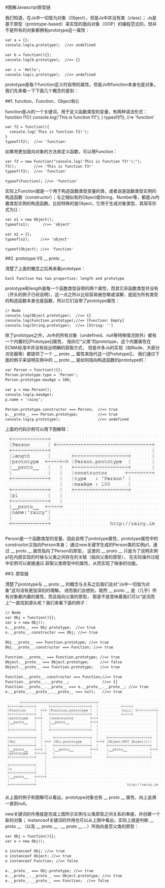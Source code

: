 #图解Javascript原型链

我们知道，在Js中一切皆为对象（Object），但是Js中并没有类（class）；
Js是基于原型（prototype-based）来实现的面向对象（OOP）的编程范式的，但并不是所有的对象都拥有prototype这一属性：

    var a = {};
    console.log(a.prototype);  //=> undefined
    
    var b = function(){};
    console.log(b.prototype);  //=> {}
    
    var c = 'Hello';
    console.log(c.prototype);  //=> undefined

prototype是每个function定义时自带的属性，但是Js中function本身也是对象，我们先来看一下下面几个概念的差别：

##1. function、Function、Object和{}

function是Js的一个关键词，用于定义函数类型的变量，有两种语法形式：
    function f1(){
      console.log('This is function f1!');
    }
    typeof(f1);  //=> 'function'
    
    var f2 = function(){
      console.log('This is function f2!');
    }
    typeof(f2);  //=> 'function'

如果用更加面向对象的方法来定义函数，可以用Function：

    var f3 = new Function("console.log('This is function f3!');");
    f3();        //=> 'This is function f3!'
    typeof(f3);  //=> 'function'
    
    typeof(Function); //=> 'function'

实际上Function就是一个用于构造函数类型变量的类，或者说是函数类型实例的构造函数（constructor）；与之相似有的Object或String、Number等，都是Js内置类型实例的构造函数。比较特殊的是Object，它用于生成对象类型，其简写形式为{}：

    var o1 = new Object();
    typeof(o1);      //=> 'object'
    
    var o2 = {};
    typeof(o2);     //=> 'object'
    
    typeof(Object); //=> 'function'

##2. prototype VS  __ proto __ 

清楚了上面的概念之后再来看prototype：

    Each function has two properties: length and prototype

prototype和length是每一个函数类型自带的两个属性，而其它非函数类型并没有（开头的例子已经说明），这一点之所以比较容易被忽略或误解，是因为所有类型的构造函数本身也是函数，所以它们自带了prototype属性：

    // Node
    console.log(Object.prototype);  //=> {}
    console.log(Function.prototype);//=> [Function: Empty]
    console.log(String.prototype);  //=> [String: '']

除了prototype之外，Js中的所有对象（undefined、null等特殊情况除外）都有一个内置的[[Prototype]]属性，
指向它“父类”的prototype，这个内置属性在ECMA标准中并没有给出明确的获取方式，
但是许多Js的实现（如Node、大部分浏览器等）都提供了一个 __ proto __ 属性来指代这一[[Prototype]]，
我们通过下面的例子来说明实例中的 __ proto __ 是如何指向构造函数的prototype的：

    var Person = function(){};
    Person.prototype.type = 'Person';
    Person.prototype.maxAge = 100;
    
    var p = new Person();
    console.log(p.maxAge);
    p.name = 'rainy';
    
    Person.prototype.constructor === Person;  //=> true
    p.__proto__ === Person.prototype;         //=> true
    console.log(p.prototype);                 //=> undefined

上面的代码示例可以用下图解释：
  ![](https://github.com/fatesq/mynote/blob/master/img/js-proto.jpg)
  
Person是一个函数类型的变量，因此自带了prototype属性，prototype属性中的constructor又指向Person本身；
通过new关键字生成的Person类的实例p1，通过 __ proto __ 属性指向了Person的原型。
这里的 __ proto __ 只是为了说明实例p1在内部实现的时候与父类之间存在的关联（指向父类的原型），
在实际操作过程中实例可以直接通过.获取父类原型中的属性，从而实现了继承的功能。

##3. 原型链

清楚了prototype与 __ proto __ 的概念与关系之后我们会对“Js中一切皆为对象”这句话有更加深刻的理解。
进而我们会想到，既然 __ proto __ 是（几乎）所有对象都内置的属性，而且指向父类的原型，
那是不是意味着我们可以“逆流而上”一直找到源头呢？我们来看下面的例子：

    // Node
    var Obj = function(){};
    var o = new Obj();
    o.__proto__ === Obj.prototype;  //=> true
    o.__proto__.constructor === Obj; //=> true
    
    Obj.__proto__ === Function.prototype; //=> true
    Obj.__proto__.constructor === Function; //=> true
    
    Function.__proto__ === Function.prototype; //=> true
    Object.__proto__ === Object.prototype;     //=> false
    Object.__proto__ === Function.prototype;   //=> true
    
    Function.__proto__.constructor === Function;//=> true
    Function.__proto__.__proto__;               //=> {}
    Function.__proto__.__proto__ === o.__proto__.__proto__; //=> true
    o.__proto__.__proto__.__proto__ === null;   //=> true  
![](https://github.com/fatesq/mynote/blob/master/img/js-prototype-chain.jpg)

从上面的例子和图解可以看出，prototype对象也有 __ proto __ 属性，向上追溯一直到null。

new关键词的作用就是完成上图所示实例与父类原型之间关系的串接，并创建一个新的对象；
instanceof关键词的作用也可以从上图中看出，实际上就是判断 __ proto __ （以及 __ proto __ . __ proto __ …）所指向是否父类的原型：

    var Obj = function(){};
    var o = new Obj();
    
    o instanceof Obj; //=> true
    o instanceof Object; //=> true
    o instanceof Function; //=> false
    
    o.__proto__ === Obj.prototype; //=> true
    o.__proto__.__proto__ === Object.prototype; //=> true
    o.__proto__.__proto__ === Function;  //=> false
      
  
